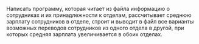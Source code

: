 Написать программу, которая читает из файла информацию о сотрудниках и их принадлежности к отделам,
рассчитывает среднюю зарплату сотрудников в отделе, строит и выводит в файл все варианты возможных
переводов сотрудников из одного отдела в другой, при которых средняя зарплата увеличивается в обоих отделах.